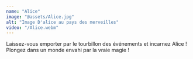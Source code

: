 ```yaml
---
name: "Alice"
image: "@assets/Alice.jpg"
alt: "Image D'alice au pays des merveilles"
video: "/Alice.webm"
---
```


Laissez-vous emporter par le tourbillon des événements et incarnez Alice ! Plongez dans un monde envahi par la vraie magie !
